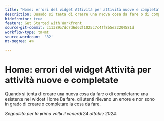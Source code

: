 ```yaml
---
title: "Home: errori del widget Attività per attività nuove e completate"
description: Quando si tenta di creare una nuova cosa da fare o di completarne una esistente nel widget Home Da fare, gli utenti rilevano un errore e non sono in grado di creare o completare la cosa da fare.
hidefromtoc: true
feature: Get Started with Workfront
source-git-commit: c11389a7dc7d6d62f1025c7c42f8b5e22204581d
workflow-type: tm+mt
source-wordcount: '82'
ht-degree: 4%

---
```


# Home: errori del widget Attività per attività nuove e completate

Quando si tenta di creare una nuova cosa da fare o di completarne una esistente nel widget Home Da fare, gli utenti rilevano un errore e non sono in grado di creare o completare la cosa da fare.

_Segnalato per la prima volta il venerdì 24 ottobre 2024._
